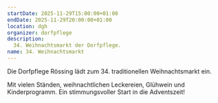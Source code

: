 ```yaml
---
startDate: 2025-11-29T15:00:00+01:00
endDate: 2025-11-29T20:00:00+01:00
location: dgh
organizer: dorfpflege
description:
  34. Weihnachtsmarkt der Dorfpflege.
name: 34. Weihnachtsmarkt
---
```


Die Dorfpflege Rössing lädt zum 34. traditionellen Weihnachtsmarkt ein.

Mit vielen Ständen, weihnachtlichen Leckereien, Glühwein und Kinderprogramm. Ein stimmungsvoller Start in die Adventszeit!
